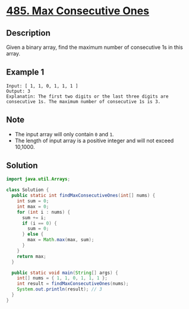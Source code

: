 # [485. Max Consecutive Ones](https://leetcode.com/problems/max-consecutive-ones/)

## Description

Given a binary array, find the maximum number of consecutive 1s in this array.

## Example 1

```e.g.
Input: [ 1, 1, 0, 1, 1, 1 ]
Output: 3
Explanatin: The first two digits or the last three digits are consecutive 1s. The maximum number of consecutive 1s is 3.
```

## Note

- The input array will only contain `0` and `1`.
- The length of input array is a positive integer and will not exceed 10,1000.

## Solution

```java
import java.util.Arrays;

class Solution {
  public static int findMaxConsecutiveOnes(int[] nums) {
    int sum = 0;
    int max = 0;
    for (int i : nums) {
      sum += i;
      if (i == 0) {
        sum = 0;
      } else {
        max = Math.max(max, sum);
      }
    }
    return max;
  }

  public static void main(String[] args) {
    int[] nums = { 1, 1, 0, 1, 1, 1 };
    int result = findMaxConsecutiveOnes(nums);
    System.out.println(result); // 3
  }
}
```
